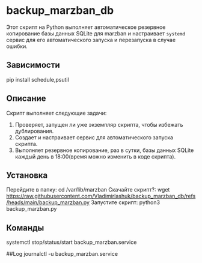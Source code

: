 # backup_marzban_db

 Этот скрипт на Python выполняет автоматическое резервное копирование базы данных SQLite для marzban и настраивает `systemd` сервис для его автоматического запуска и перезапуска в случае ошибки.
## Зависимости
pip install schedule,psutil

## Описание
 Скрипт выполняет следующие задачи:
 1. Проверяет, запущен ли уже экземпляр скрипта, чтобы избежать дублирования.
 2. Создает и настраивает сервис для автоматического запуска скрипта.
 3. Выполняет резервное копирование, раз  в сутки,  базы данных SQLite каждый день в 18:00(время можно изменить в коде скрипта).


## Установка
Перейдите в папку:
cd /var/lib/marzban
Скачайте скрипт?:
wget https://raw.githubusercontent.com/Vladimirlashuk/backup_marzban_db/refs/heads/main/backup_marzban.py
Запустите скрипт:
python3 backup_marzban.py

## Команды
 systemctl stop/status/start backup_marzban.service

##Log
journalctl -u backup_marzban.service
 

